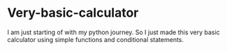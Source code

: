# Very-basic-calculator
I am just starting of with my python journey. So I just made this very basic calculator using simple functions and conditional statements.
